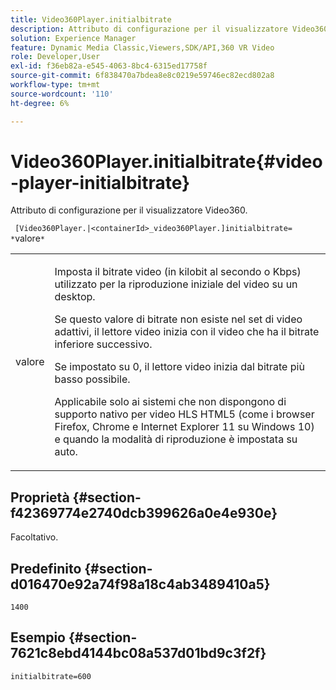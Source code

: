 ```yaml
---
title: Video360Player.initialbitrate
description: Attributo di configurazione per il visualizzatore Video360.
solution: Experience Manager
feature: Dynamic Media Classic,Viewers,SDK/API,360 VR Video
role: Developer,User
exl-id: f36eb82a-e545-4063-8bc4-6315ed17758f
source-git-commit: 6f838470a7bdea8e8c0219e59746ec82ecd802a8
workflow-type: tm+mt
source-wordcount: '110'
ht-degree: 6%

---
```


# Video360Player.initialbitrate{#video-player-initialbitrate}

Attributo di configurazione per il visualizzatore Video360.

` [Video360Player.|<containerId>_video360Player.]initialbitrate= *`valore`*`

<table id="table_C616483932C2482CA9794DDD7313FD7C"> 
 <tbody> 
  <tr> 
   <td colname="col1"> <p> <span class="codeph"> valore</span> </p> </td> 
   <td colname="col2"> <p> Imposta il bitrate video (in kilobit al secondo o Kbps) utilizzato per la riproduzione iniziale del video su un desktop. </p> <p>Se questo valore di bitrate non esiste nel set di video adattivi, il lettore video inizia con il video che ha il bitrate inferiore successivo. </p> <p>Se impostato su <span class="codeph"> 0</span>, il lettore video inizia dal bitrate più basso possibile. </p> <p>Applicabile solo ai sistemi che non dispongono di supporto nativo per video HLS HTML5 (come i browser Firefox, Chrome e Internet Explorer 11 su Windows 10) e quando la modalità di riproduzione è impostata su auto. </p> </td> 
  </tr> 
 </tbody> 
</table>

## Proprietà {#section-f42369774e2740dcb399626a0e4e930e}

Facoltativo.

## Predefinito {#section-d016470e92a74f98a18c4ab3489410a5}

`1400`

## Esempio {#section-7621c8ebd4144bc08a537d01bd9c3f2f}

```
initialbitrate=600
```
